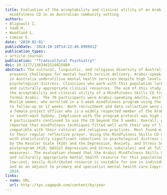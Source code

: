 ```yaml
---
title: Evaluation of the acceptability and clinical utility of an Arabic-language
  mindfulness CD in an Australian community setting
authors:
- Blignault I.
- Saab H.
- Woodland L.
- Comino E.
date: '2019-01-01'
publishDate: '2024-10-10T14:22:48.098941Z'
publication_types:
- article-journal
publication: '*Transcultural Psychiatry*'
doi: 10.1177/1363461519825880
abstract: The cultural, linguistic, and religious diversity of Australia's population
  presents challenges for mental health service delivery. Arabic-speaking communities
  in Australia underutilise mental health services despite high levels of trauma and
  psychological distress. Clinicians who work with this population lack linguistically
  and culturally appropriate clinical resources. The aim of this study was to explore
  the acceptability and clinical utility of a Mindfulness Skills CD translated into
  formal Arabic. The 70 participants were Arabic-speaking adults, mostly Lebanese-born
  Muslim women, who enrolled in a 5-week mindfulness program using the CD and agreed
  to follow-up at 12 weeks. Both recruitment and data collection were undertaken by
  a female project officer who is a widely respected member of the Arabic community
  in south-east Sydney. Compliance with the program protocol was high and all but
  4 participants continued to use the CD beyond the 5 weeks. Overall, participants
  reported that mindfulness techniques fitted well with their way of life and were
  compatible with their cultural and religious practices. Most found mindfulness complementary
  to their regular reflective prayer. Using the Mindfulness Skills CD was associated
  with statistically significant reductions in psychological distress as measured
  by the Kessler Scale (K10) and the Depression, Anxiety, and Stress Scale (DASS21)
  postprogram (K10; DASS21 Depression and Stress subscales) and at follow-up (all
  measures). The evaluation showed that the Arabic Mindfulness Skills CD is an effective
  and culturally appropriate mental health resource for this population group. This
  low-cost, easily distributed resource is suitable for use in individual self-management
  and as an adjunct to primary and specialist mental health care.Copyright © The Author(s)
  2019.
links:
- name: URL
  url: http://tps.sagepub.com/content/by/year
---
```

